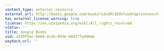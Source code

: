 ```yaml
---
content_type: external-resource
external_url: http://books.google.com/books?id=IRt3E0nfuo4C&printsec=frontcover
has_external_license_warning: true
license: https://en.wikipedia.org/wiki/All_rights_reserved
status: ''
title: Google Books
uid: a2d9f5ac-6666-4c1b-893e-60417fa49b8e
wayback_url: ''
---
```

